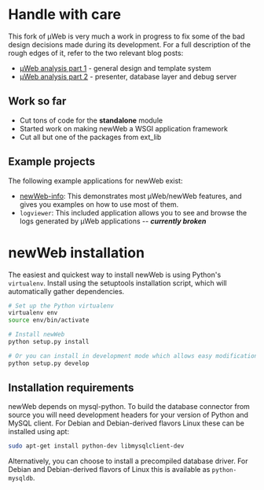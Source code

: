 # Handle with care

This fork of µWeb is very much a work in progress to fix some of the bad design decisions made during its development. For a full description of the rough edges of it, refer to the two relevant blog posts:

* [µWeb analysis part 1](http://variable-scope.com/posts/reflection-and-introspection-an-analysis-of-uweb) - general design and template system
* [µWeb analysis part 2](http://variable-scope.com/posts/reflection-and-introspection-an-analysis-of-uweb-part-2) - presenter, database layer and debug server

## Work so far

* Cut tons of code for the **standalone** module
* Started work on making newWeb a WSGI application framework
* Cut all but one of the packages from ext_lib

## Example projects

The following example applications for newWeb exist:

* [newWeb-info](https://github.com/edelooff/newWeb-info): This demonstrates most µWeb/newWeb features, and gives you examples on how to use most of them.
* `logviewer`: This included application allows you to see and browse the logs generated by µWeb applications -- ***currently broken***

# newWeb installation

The easiest and quickest way to install newWeb is using Python's `virtualenv`. Install using the setuptools installation script, which will automatically gather dependencies.

```bash
# Set up the Python virtualenv
virtualenv env
source env/bin/activate

# Install newWeb
python setup.py install

# Or you can install in development mode which allows easy modification of the source:
python setup.py develop
```

## Installation requirements

newWeb depends on mysql-python. To build the database connector from source you will need development headers for your version of Python and MySQL client. For Debian and Debian-derived flavors Linux these can be installed using apt:

```bash
sudo apt-get install python-dev libmysqlclient-dev
```

Alternatively, you can choose to install a precompiled database driver. For Debian and Debian-derived flavors of Linux this is available as `python-mysqldb`.